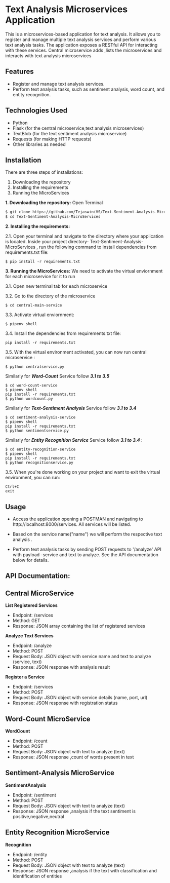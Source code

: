 # Text Analysis Microservices Application

This is a microservices-based application for text analysis. It allows you to register and manage multiple text analysis services and perform various text analysis tasks. The application exposes a RESTful API for interacting with these services.
Central microservice adds ,lists the microservices and interacts with text analysis microservices

## Features

- Register and manage text analysis services.
- Perform text analysis tasks, such as sentiment analysis, word count, and entity recognition.

## Technologies Used

- Python
- Flask (for the central microservice,text analysis microservices)
- TextBlob (for the text sentiment analysis microservice)
- Requests (for making HTTP requests)
- Other libraries as needed

## Installation
There are three steps of installations:
1. Downloading the repository
2. Installing the requirements
3. Running the MicroServices

**1. Downloading the repository:**
Open Terminal
```bash
$ git clone https://github.com/TejaswiniVS/Text-Sentiment-Analysis-MicroServices.git
$ cd Text-Sentiment-Analysis-MicroServices
```
**2. Installing the requirements:**

2.1. Open your terminal and navigate to the  directory where your application is located.
    Inside your project directory- Text-Sentiment-Analysis-MicroServices , run the following command to install dependencies from requirements.txt file:
```
$ pip install -r requirements.txt
```

**3. Running the MicroServices:**
We need to activate the virtual enviornment for each microservice for it to run

3.1. Open new terminal tab for each microservice

3.2. Go to the directory of the microservice

```
$ cd central-main-service
```
3.3. Activate virtual enviornment:
```
$ pipenv shell
```
3.4. Install the dependencies from requirements.txt file:
```
pip install -r requirements.txt
```
3.5. With the virtual environment activated, you can now run central microservice :
```
$ python centralservice.py
```
Similarly for ***Word-Count*** Service follow ***3.1 to 3.5***
```
$ cd word-count-service
$ pipenv shell
pip install -r requirements.txt
$ python wordcount.py
```
Similarly for *****Text-Sentiment Analysis***** Service follow ***3.1 to 3.4***
```
$ cd sentiment-analysis-service
$ pipenv shell
pip install -r requirements.txt
$ python sentimentservice.py
```
Similarly for ***Entity Recognition Service*** Service follow ***3.1 to 3.4*** :
```
$ cd entity-recognition-service
$ pipenv shell
pip install -r requirements.txt
$ python recognitionservice.py
```
3.5. When you're done working on your project and want to exit the virtual environment, you can run:
```
Ctrl+C
exit
```
## Usage

- Access the application opening a POSTMAN and navigating to http://localhost:8000/services.
  All services will be listed.

- Based on the service name("name") we will perform the respective text analysis . 

- Perform text analysis tasks by sending POST requests to '/analyze' API with payload -service and text to analyze. See the API documentation below for details.
## API Documentation:

## Central MicroService

**List Registered Services**
- Endpoint: /services
- Method: GET
- Response: JSON array containing the list of registered services

**Analyze Text Services**

- Endpoint: /analyze
- Method: POST
- Request Body: JSON object with service name and text to analyze (service, text)
- Response: JSON response with analysis result 

**Register a Service**
- Endpoint: /services
- Method: POST
- Request Body: JSON object with service details (name, port, url)
- Response: JSON response with registration status

## Word-Count MicroService

**WordCount**
- Endpoint: /count
- Method: POST
- Request Body: JSON object with text to analyze (text)
- Response: JSON response ,count of words present in text

## Sentiment-Analysis MicroService

**SentimentAnalysis**
- Endpoint: /sentiment
- Method: POST
- Request Body: JSON object with text to analyze (text)
- Response: JSON response ,analysis if the text sentiment is positive,negative,neutral

## Entity Recognition MicroService

**Recognition**
- Endpoint: /entity
- Method: POST
- Request Body: JSON object with text to analyze (text)
- Response: JSON response ,analysis if the text with classification and identification of entities
